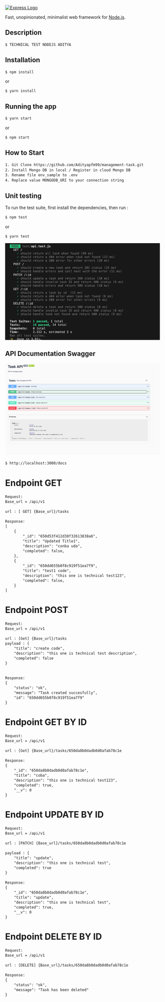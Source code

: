 [![Express Logo](https://i.cloudup.com/zfY6lL7eFa-3000x3000.png)](http://expressjs.com/)

  Fast, unopinionated, minimalist web framework for [Node.js](http://nodejs.org).
  
## Description
```bash
$ TECHNICAL TEST NODEJS ADITYA
```

## Installation

```bash
$ npm install
```
or

```bash
$ yarn install
```

## Running the app

```bash
$ yarn start
```
or
```bash
$ npm start
```

## How to Start

```bash
1. Git Clone https://github.com/Adityapfm99/management-task.git
2. Install Mongo DB in local / Register in cloud Mongo DB
3. Rename file env_sample to .env
4. Replace value MONGODB_URI to your connection string

```
## Unit testing

To run the test suite, first install the dependencies, then run :

```bash
$ npm test
```
or
```bash
$ yarn test
```
![Alt text](img/unit-test.png)

## API Documentation Swagger
![Alt text](img/api-docs-swagger.png)
```bash
$ http://localhost:3000/docs
```

# Endpoint  GET
```
Request: 
Base_url = /api/v1

url : [ GET] {Base_url}/tasks

Response:
[
    {
        "_id": "650d53f412d38f32613838a6",
        "title": "Updated Title1",
        "description": "conba uda",
        "completed": false,
    },
    {
        "_id": "650dd655b0f8c919f51ea7f9",
        "title": "test1 code",
        "description": "this one is technical test123",
        "completed": false,
    }
]
```
# Endpoint POST
```
Request: 
Base_url = /api/v1

url : [Get] {Base_url}/tasks
payload : {
    "title": "create code",
    "description": "this one is technical test description",
    "completed": false
}


Response:
{
    "status": "ok",
    "message": "Task created succesfully",
    "id": "650dd655b0f8c919f51ea7f9"
}
```
# Endpoint GET BY ID
```
Request: 
Base_url = /api/v1

url : [Get] {Base_url}/tasks/650da8b0dadb0d0afab78c1e

Response:
{
    "_id": "650da8b0dadb0d0afab78c1e",
    "title": "coba",
    "description": "this one is technical test123",
    "completed": true,
    "__v": 0
}
```

# Endpoint UPDATE BY ID
```
Request: 
Base_url = /api/v1

url : [PATCH] {Base_url}/tasks/650da8b0dadb0d0afab78c1e

payload : {
    "title": "update",
    "description": "this one is technical test",
    "completed": true
}

Response:
{
    "_id": "650da8b0dadb0d0afab78c1e",
    "title": "update",
    "description": "this one is technical test",
    "completed": true,
    "__v": 0
}
```
# Endpoint DELETE BY ID
```
Request: 
Base_url = /api/v1

url : [DELETE] {Base_url}/tasks/650da8b0dadb0d0afab78c1e

Response:
{
    "status": "ok",
    "message": "Task has been deleted"
}
